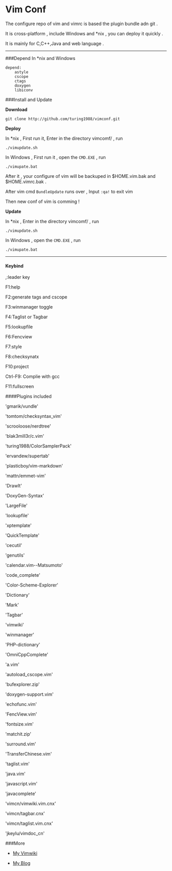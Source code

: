 Vim Conf
=======

The configure repo of vim and vimrc is based the plugin bundle adn git .

It is cross-platform , include Windows and *nix , you can deploy it quickly .

It is mainly for C,C++,Java and web language . 

---
###Depend
In *nix and Windows     
    
    depend: 
        astyle 
        cscope 
        ctags 
        doxygen
        libiconv

###Install and Update

**Download**

    git clone http://github.com/turing1988/vimconf.git

**Deploy**

In *nix  , First run it, Enter in the directory vimcomf/ , run 
 
    ./vimupdate.sh 
    
In Windows , First run it , open the `CMD.EXE` , run

    ./vimupate.bat

After it , your configure of vim will be backuped in $HOME.vim.bak and $HOME.vimrc.bak .

After vim cmd `BundleUpdate` runs over , Input `:qa!` to exit vim

Then new conf of vim is comming !


**Update**

In *nix  , Enter in the directory vimcomf/ , run 
 
    ./vimupdate.sh 
    
In Windows , open the `CMD.EXE` , run

    ./vimupate.bat

--- 
#### Keybind

   ,:leader key

   F1:help

   F2:generate tags and cscope

   F3:winmanager toggle

   F4:Taglist or Tagbar

   F5:lookupfile

   F6:Fencview

   F7:style

   F8:checksynatx

   F10:project
   
   Ctrl-F9: Complie with gcc

   F11:fullscreen



####Plugins included

   'gmarik/vundle'

   'tomtom/checksyntax_vim'

   'scrooloose/nerdtree'

   'blak3mill3r/c.vim'

   'turing1988/ColorSamplerPack'

   'ervandew/supertab'

   'plasticboy/vim-markdown'

   'mattn/emmet-vim'

   'DrawIt'

   'DoxyGen-Syntax'

   'LargeFile'

   'lookupfile'

   'xptemplate'

   'QuickTemplate'

   'cecutil'

   'genutils'

   'calendar.vim--Matsumoto'

   'code_complete'

   'Color-Scheme-Explorer'

   'Dictionary'

   'Mark'

   'Tagbar'

   'vimwiki'

   'winmanager'

   'PHP-dictionary'

   'OmniCppComplete'

   'a.vim'

   'autoload_cscope.vim'

   'bufexplorer.zip'

   'doxygen-support.vim'

   'echofunc.vim'

   'FencView.vim'

   'fontsize.vim'

   'matchit.zip'

   'surround.vim'

   'TransferChinese.vim'

   'taglist.vim'

   'java.vim'

   'javascript.vim'

   'javacomplete'

   'vimcn/vimwiki.vim.cnx'

   'vimcn/tagbar.cnx'

   'vimcn/taglist.vim.cnx'

   'jkeylu/vimdoc_cn'

###More

  *  [My Vimwiki](http://mturing.com/wiki/wikihtml/Vim%E9%85%8D%E7%BD%AE%E5%A4%87%E6%B3%A8.html)

  *  [My Blog](http://mturing.com)
